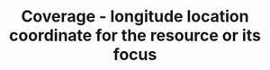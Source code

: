 ---
title: 'Coverage - longitude location coordinate for the resource or its focus'
field: 'is.coverage.longitude'
slug: 'resource-coverage-longitude-location-coordinate-for-the-resource-or-its-focus'
description: 'Use for polygons, shapes, study sites etc. Longitude location coordinates should be recorded in decimal degrees (DD). Recording 4 digits to the right of the decimal provides an accuracy of 10m.'
comment: 'Example of a longitude in Bolivia: -62.0244'
required: False
policy: 'Geo value. Single value only.'
---